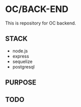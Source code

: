 # OC/BACK-END<br/>
This is repository for OC backend.<br/>

## STACK<br/>
- node.js 
- express
- sequelize
- postgresql

## PURPOSE


## TODO
